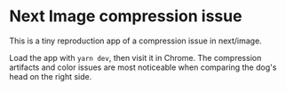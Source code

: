 # Next Image compression issue

This is a tiny reproduction app of a compression issue in next/image.

Load the app with `yarn dev`, then visit it in Chrome. The compression artifacts and color issues are most noticeable when comparing the dog's head on the right side.
